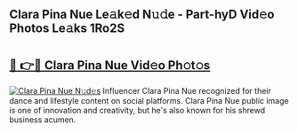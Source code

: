 ## Clara Pina Nue Le𝚊k𝚎d N𝚞𝚍e - Part-hyD Vid𝚎o Photos Le𝚊ks 1Ro2S

# <h2><a href="http://fb2lzhf.evod.top/?m=Clara+Pina+Nue">🔗 👉🔴 Clara Pina Nue Vid𝚎o Ph𝚘t𝚘s</a></h2>

[![Clara Pina Nue N𝚞d𝚎s](https://i.imgur.com/8V9OHl7.gif)](http://fb2lzhf.evod.top/?m=Clara+Pina+Nue)
Influencer Clara Pina Nue recognized for their dance and lifestyle content on social platforms. Clara Pina Nue public image is one of innovation and creativity, but he's also known for his shrewd business acumen. 
